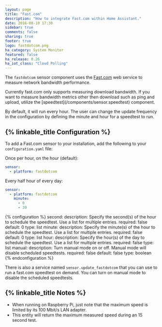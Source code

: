 ```yaml
---
layout: page
title: "Fast.com"
description: "How to integrate Fast.com within Home Assistant."
date: 2016-08-10 17:30
sidebar: true
comments: false
sharing: true
footer: true
logo: fastdotcom.png
ha_category: System Monitor
featured: false
ha_release: 0.26
ha_iot_class: "Cloud Polling"
---
```


The `fastdotcom` sensor component uses the [Fast.com](https://fast.com/) web service to measure network bandwidth performance.

<p class='note'>
Currently fast.com only supports measuring download bandwidth. If you want to measure bandwidth metrics other then download such as ping and upload, utilize the [speedtest](/components/sensor.speedtest) component.
</p>

By default, it will run every hour. The user can change the update frequency in the configuration by defining the minute and hour for a speedtest to run.

## {% linkable_title Configuration %}

To add a Fast.com sensor to your installation, add the following to your `configuration.yaml` file:

Once per hour, on the hour (default):

```yaml
sensor:
  - platform: fastdotcom
```

Every half hour of every day:

```yaml
sensor:
  - platform: fastdotcom
    minute:
      - 0
      - 30
```

{% configuration %}
second:
  description: Specify the second(s) of the hour to schedule the speedtest. Use a list for multiple entries.
  required: false
  default: 0
  type: list
minute:
  description: Specify the minute(s) of the hour to schedule the speedtest. Use a list for multiple entries.
  required: false
  default: 0
  type: list
hour:
  description: Specify the hour(s) of the day to schedule the speedtest. Use a list for multiple entries.
  required: false
  type: list
manual:
  description: Turn manual mode on or off. Manual mode will disable scheduled speedtests.
  required: false
  default: false
  type: boolean
{% endconfiguration %}

There is also a service named `sensor.update_fastdotcom` that you can use to run a fast.com speedtest on demand.  You can turn on manual mode to disable the scheduled speedtests.

## {% linkable_title Notes %}

- When running on Raspberry Pi, just note that the maximum speed is limited by its 100 Mbit/s LAN adapter.
- This entity will return the maximum measured speed during an 15 second test.
